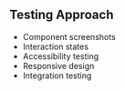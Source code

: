 ## Testing Approach
- Component screenshots
- Interaction states
- Accessibility testing
- Responsive design
- Integration testing
